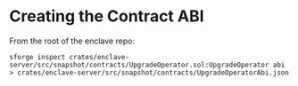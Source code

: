 


# Creating the Contract ABI
From the root of the enclave repo:
```
sforge inspect crates/enclave-server/src/snapshot/contracts/UpgradeOperator.sol:UpgradeOperator abi > crates/enclave-server/src/snapshot/contracts/UpgradeOperatorAbi.json
```